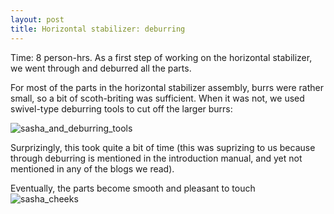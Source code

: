 ```yaml
---
layout: post
title: Horizontal stabilizer: deburring
---
```


Time: 8 person-hrs. As a first step of working on the horizontal stabilizer, we went through and deburred all the parts. 

For most of the parts in the horizontal stabilizer assembly, burrs were rather small, so a bit of scoth-briting was sufficient. 
When it was not, we used swivel-type deburring tools to cut off the larger burrs:

![sasha_and_deburring_tools](/images/20190701_213827.jpg)

Surprizingly, this took quite a bit of time (this was suprizing to us because through deburring is mentioned in the 
introduction manual, and yet not mentioned in any of the blogs we read). 

Eventually, the parts become smooth and pleasant to touch
![sasha_cheeks](/images/20190701_213814.jpg)


